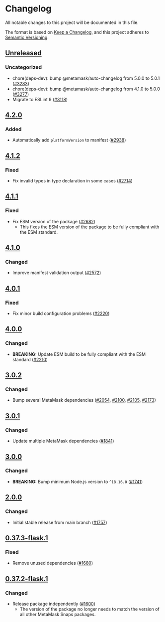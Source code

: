 # Changelog

All notable changes to this project will be documented in this file.

The format is based on [Keep a Changelog](https://keepachangelog.com/en/1.0.0/),
and this project adheres to [Semantic Versioning](https://semver.org/spec/v2.0.0.html).

## [Unreleased]

### Uncategorized

- chore(deps-dev): bump @metamask/auto-changelog from 5.0.0 to 5.0.1 ([#3283](https://github.com/MetaMask/snaps/pull/3283))
- chore(deps-dev): bump @metamask/auto-changelog from 4.1.0 to 5.0.0 ([#3277](https://github.com/MetaMask/snaps/pull/3277))
- Migrate to ESLint 9 ([#3118](https://github.com/MetaMask/snaps/pull/3118))

## [4.2.0]

### Added

- Automatically add `platformVersion` to manifest ([#2938](https://github.com/MetaMask/snaps/pull/2938))

## [4.1.2]

### Fixed

- Fix invalid types in type declaration in some cases ([#2714](https://github.com/MetaMask/snaps/pull/2714))

## [4.1.1]

### Fixed

- Fix ESM version of the package ([#2682](https://github.com/MetaMask/snaps/pull/2682))
  - This fixes the ESM version of the package to be fully compliant with the ESM
    standard.

## [4.1.0]

### Changed

- Improve manifest validation output ([#2572](https://github.com/MetaMask/snaps/pull/2572))

## [4.0.1]

### Fixed

- Fix minor build configuration problems ([#2220](https://github.com/MetaMask/snaps/pull/2220))

## [4.0.0]

### Changed

- **BREAKING:** Update ESM build to be fully compliant with the ESM standard ([#2210](https://github.com/MetaMask/snaps/pull/2210))

## [3.0.2]

### Changed

- Bump several MetaMask dependencies ([#2054](https://github.com/MetaMask/snaps/pull/2054), [#2100](https://github.com/MetaMask/snaps/pull/2100), [#2105](https://github.com/MetaMask/snaps/pull/2105), [#2173](https://github.com/MetaMask/snaps/pull/2173))

## [3.0.1]

### Changed

- Update multiple MetaMask dependencies ([#1841](https://github.com/MetaMask/snaps/pull/1841))

## [3.0.0]

### Changed

- **BREAKING:** Bump minimum Node.js version to `^18.16.0` ([#1741](https://github.com/MetaMask/snaps/pull/1741))

## [2.0.0]

### Changed

- Initial stable release from main branch ([#1757](https://github.com/MetaMask/snaps/pull/1757))

## [0.37.3-flask.1]

### Fixed

- Remove unused dependencies ([#1680](https://github.com/MetaMask/snaps/pull/1680))

## [0.37.2-flask.1]

### Changed

- Release package independently ([#1600](https://github.com/MetaMask/snaps/pull/1600))
  - The version of the package no longer needs to match the version of all other
    MetaMask Snaps packages.

[Unreleased]: https://github.com/MetaMask/snaps/compare/@metamask/snaps-rollup-plugin@4.2.0...HEAD
[4.2.0]: https://github.com/MetaMask/snaps/compare/@metamask/snaps-rollup-plugin@4.1.2...@metamask/snaps-rollup-plugin@4.2.0
[4.1.2]: https://github.com/MetaMask/snaps/compare/@metamask/snaps-rollup-plugin@4.1.1...@metamask/snaps-rollup-plugin@4.1.2
[4.1.1]: https://github.com/MetaMask/snaps/compare/@metamask/snaps-rollup-plugin@4.1.0...@metamask/snaps-rollup-plugin@4.1.1
[4.1.0]: https://github.com/MetaMask/snaps/compare/@metamask/snaps-rollup-plugin@4.0.1...@metamask/snaps-rollup-plugin@4.1.0
[4.0.1]: https://github.com/MetaMask/snaps/compare/@metamask/snaps-rollup-plugin@4.0.0...@metamask/snaps-rollup-plugin@4.0.1
[4.0.0]: https://github.com/MetaMask/snaps/compare/@metamask/snaps-rollup-plugin@3.0.2...@metamask/snaps-rollup-plugin@4.0.0
[3.0.2]: https://github.com/MetaMask/snaps/compare/@metamask/snaps-rollup-plugin@3.0.1...@metamask/snaps-rollup-plugin@3.0.2
[3.0.1]: https://github.com/MetaMask/snaps/compare/@metamask/snaps-rollup-plugin@3.0.0...@metamask/snaps-rollup-plugin@3.0.1
[3.0.0]: https://github.com/MetaMask/snaps/compare/@metamask/snaps-rollup-plugin@2.0.0...@metamask/snaps-rollup-plugin@3.0.0
[2.0.0]: https://github.com/MetaMask/snaps/compare/@metamask/snaps-rollup-plugin@0.37.3-flask.1...@metamask/snaps-rollup-plugin@2.0.0
[0.37.3-flask.1]: https://github.com/MetaMask/snaps/compare/@metamask/snaps-rollup-plugin@0.37.2-flask.1...@metamask/snaps-rollup-plugin@0.37.3-flask.1
[0.37.2-flask.1]: https://github.com/MetaMask/snaps/releases/tag/@metamask/snaps-rollup-plugin@0.37.2-flask.1
